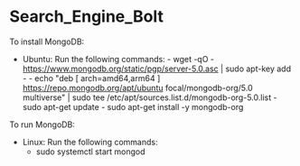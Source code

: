 # Search_Engine_Bolt
To install MongoDB: 
  - Ubuntu: 
      Run the following commands: 
        - wget -qO - https://www.mongodb.org/static/pgp/server-5.0.asc | sudo apt-key add -
        - echo "deb [ arch=amd64,arm64 ] https://repo.mongodb.org/apt/ubuntu focal/mongodb-org/5.0 multiverse" | sudo tee /etc/apt/sources.list.d/mongodb-org-5.0.list
        - sudo apt-get update
        - sudo apt-get install -y mongodb-org

To run MongoDB: 
  - Linux: 
    Run the following commands: 
      - sudo systemctl start mongod
